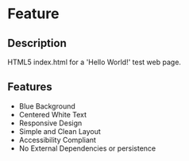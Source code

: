 # Feature

## Description
HTML5 index.html for a 'Hello World!' test web page.

## Features
- Blue Background
- Centered White Text
- Responsive Design
- Simple and Clean Layout
- Accessibility Compliant
- No External Dependencies or persistence
